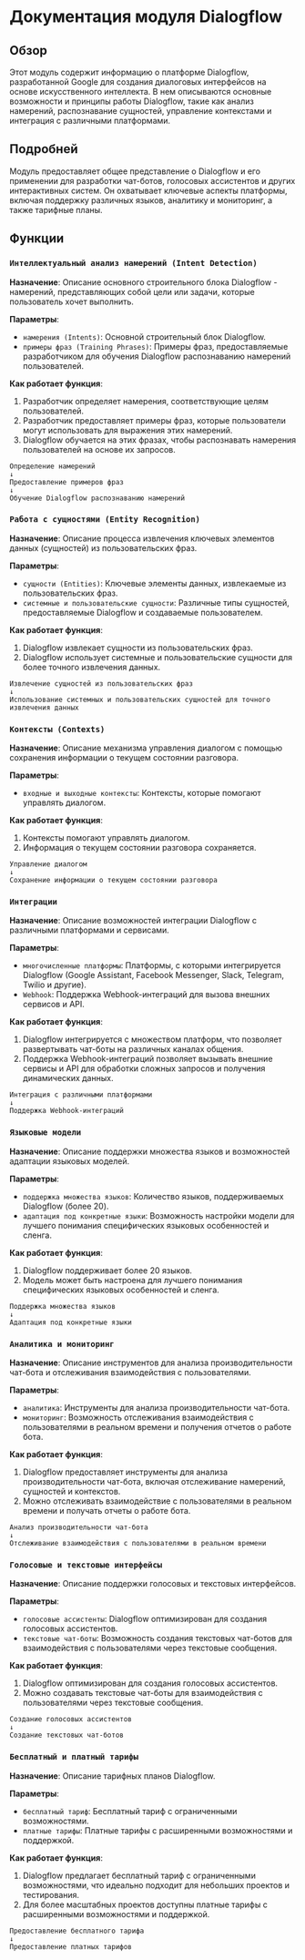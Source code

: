 # Документация модуля Dialogflow

## Обзор

Этот модуль содержит информацию о платформе Dialogflow, разработанной Google для создания диалоговых интерфейсов на основе искусственного интеллекта. В нем описываются основные возможности и принципы работы Dialogflow, такие как анализ намерений, распознавание сущностей, управление контекстами и интеграция с различными платформами.

## Подробней

Модуль предоставляет общее представление о Dialogflow и его применении для разработки чат-ботов, голосовых ассистентов и других интерактивных систем. Он охватывает ключевые аспекты платформы, включая поддержку различных языков, аналитику и мониторинг, а также тарифные планы.

## Функции

### `Интеллектуальный анализ намерений (Intent Detection)`

**Назначение**: Описание основного строительного блока Dialogflow - намерений, представляющих собой цели или задачи, которые пользователь хочет выполнить.

**Параметры**:
- `намерения (Intents)`: Основной строительный блок Dialogflow.
- `примеры фраз (Training Phrases)`: Примеры фраз, предоставляемые разработчиком для обучения Dialogflow распознаванию намерений пользователей.

**Как работает функция**:
1. Разработчик определяет намерения, соответствующие целям пользователей.
2. Разработчик предоставляет примеры фраз, которые пользователи могут использовать для выражения этих намерений.
3. Dialogflow обучается на этих фразах, чтобы распознавать намерения пользователей на основе их запросов.

```
Определение намерений
↓
Предоставление примеров фраз
↓
Обучение Dialogflow распознаванию намерений
```

### `Работа с сущностями (Entity Recognition)`

**Назначение**: Описание процесса извлечения ключевых элементов данных (сущностей) из пользовательских фраз.

**Параметры**:
- `сущности (Entities)`: Ключевые элементы данных, извлекаемые из пользовательских фраз.
- `системные и пользовательские сущности`: Различные типы сущностей, предоставляемые Dialogflow и создаваемые пользователем.

**Как работает функция**:
1. Dialogflow извлекает сущности из пользовательских фраз.
2. Dialogflow использует системные и пользовательские сущности для более точного извлечения данных.

```
Извлечение сущностей из пользовательских фраз
↓
Использование системных и пользовательских сущностей для точного извлечения данных
```

### `Контексты (Contexts)`

**Назначение**: Описание механизма управления диалогом с помощью сохранения информации о текущем состоянии разговора.

**Параметры**:
- `входные и выходные контексты`: Контексты, которые помогают управлять диалогом.

**Как работает функция**:
1. Контексты помогают управлять диалогом.
2. Информация о текущем состоянии разговора сохраняется.

```
Управление диалогом
↓
Сохранение информации о текущем состоянии разговора
```

### `Интеграции`

**Назначение**: Описание возможностей интеграции Dialogflow с различными платформами и сервисами.

**Параметры**:
- `многочисленные платформы`: Платформы, с которыми интегрируется Dialogflow (Google Assistant, Facebook Messenger, Slack, Telegram, Twilio и другие).
- `Webhook`: Поддержка Webhook-интеграций для вызова внешних сервисов и API.

**Как работает функция**:
1. Dialogflow интегрируется с множеством платформ, что позволяет развертывать чат-боты на различных каналах общения.
2. Поддержка Webhook-интеграций позволяет вызывать внешние сервисы и API для обработки сложных запросов и получения динамических данных.

```
Интеграция с различными платформами
↓
Поддержка Webhook-интеграций
```

### `Языковые модели`

**Назначение**: Описание поддержки множества языков и возможностей адаптации языковых моделей.

**Параметры**:
- `поддержка множества языков`: Количество языков, поддерживаемых Dialogflow (более 20).
- `адаптация под конкретные языки`: Возможность настройки модели для лучшего понимания специфических языковых особенностей и сленга.

**Как работает функция**:
1. Dialogflow поддерживает более 20 языков.
2. Модель может быть настроена для лучшего понимания специфических языковых особенностей и сленга.

```
Поддержка множества языков
↓
Адаптация под конкретные языки
```

### `Аналитика и мониторинг`

**Назначение**: Описание инструментов для анализа производительности чат-бота и отслеживания взаимодействия с пользователями.

**Параметры**:
- `аналитика`: Инструменты для анализа производительности чат-бота.
- `мониторинг`: Возможность отслеживания взаимодействия с пользователями в реальном времени и получения отчетов о работе бота.

**Как работает функция**:
1. Dialogflow предоставляет инструменты для анализа производительности чат-бота, включая отслеживание намерений, сущностей и контекстов.
2. Можно отслеживать взаимодействие с пользователями в реальном времени и получать отчеты о работе бота.

```
Анализ производительности чат-бота
↓
Отслеживание взаимодействия с пользователями в реальном времени
```

### `Голосовые и текстовые интерфейсы`

**Назначение**: Описание поддержки голосовых и текстовых интерфейсов.

**Параметры**:
- `голосовые ассистенты`: Dialogflow оптимизирован для создания голосовых ассистентов.
- `текстовые чат-боты`: Возможность создания текстовых чат-ботов для взаимодействия с пользователями через текстовые сообщения.

**Как работает функция**:
1. Dialogflow оптимизирован для создания голосовых ассистентов.
2. Можно создавать текстовые чат-боты для взаимодействия с пользователями через текстовые сообщения.

```
Создание голосовых ассистентов
↓
Создание текстовых чат-ботов
```

### `Бесплатный и платный тарифы`

**Назначение**: Описание тарифных планов Dialogflow.

**Параметры**:
- `бесплатный тариф`: Бесплатный тариф с ограниченными возможностями.
- `платные тарифы`: Платные тарифы с расширенными возможностями и поддержкой.

**Как работает функция**:
1. Dialogflow предлагает бесплатный тариф с ограниченными возможностями, что идеально подходит для небольших проектов и тестирования.
2. Для более масштабных проектов доступны платные тарифы с расширенными возможностями и поддержкой.

```
Предоставление бесплатного тарифа
↓
Предоставление платных тарифов
```